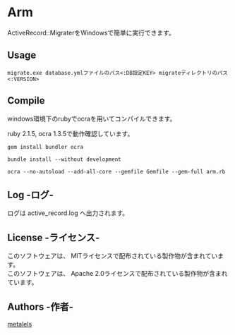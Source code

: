 # Arm #

ActiveRecord::MigraterをWindowsで簡単に実行できます。

## Usage ##

``
migrate.exe database.ymlファイルのパス<:DB設定KEY> migrateディレクトリのパス<:VERSION>
``

## Compile ##

windows環境下のrubyでocraを用いてコンパイルできます。

ruby 2.1.5, ocra 1.3.5で動作確認しています。

`gem install bundler ocra`

`bundle install --without development`

`ocra --no-autoload --add-all-core --gemfile Gemfile --gem-full arm.rb`

## Log -ログ- ##

ログは active_record.log へ出力されます。

## License -ライセンス- ##

このソフトウェアは、 MITライセンスで配布されている製作物が含まれています。  
このソフトウェアは、 Apache 2.0ライセンスで配布されている製作物が含まれています。

## Authors -作者- ##

[metalels](https://github.com/metalels)

